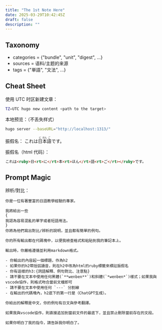 ```yaml
---
title: "The 1st Note Here"
date: 2025-03-29T10:42:45Z
draft: false
description: ""
---
```


## Taxonomy

* categories = {"bundle", "unit", "digest", ...}
* sources = 语料/主题的来源
* tags = {"単語", "文法", ...}


## Cheat Sheet 

使用 UTC 时区新建文章：

```sh
TZ=UTC hugo new content <path to the target>
```

本地预览：（不丢失样式）

```sh
hugo server --baseURL="http://localhost:1313/"
```

振假名：
これは<ruby>日<rt>に</rt>本<rt>ほん</rt>語<rt>ご</rt></ruby>です。

振假名（html 代码）：

```html
これは<ruby>日<rt>に</rt>本<rt>ほん</rt>語<rt>ご</rt></ruby>です。
```

## Prompt Magic

辨析/對比：

```text
你是一位有著豐富的日語教學經驗的專家。

我將給出一些
{
我認為容易混亂的單字或者短語用法。
}
你將為他們寫出對比/辨析的說明，並且都有簡單的例句。

你的所有輸出都在代碼塊中，以便我檢查格式和粘貼到我的筆記本上。

輸出時，你嚴格遵循並利用markdown格式。

- 你輸出的內容起一個標題，作為h2
- 如果你的h2帶括弧讀音，則在h2中改為html的ruby標籤來標註振假名
- 你有這樣的h3:{詞語解釋、例句對比、注意點}
- 請不要在文本中使用任何黑體(`**wenben**`)和斜體(`*wenben*`)樣式；如果我與vscode協作，則格式吻合當前文檔即可
- 請不要在文本中使用任何 `---` 分割線
- 在輸出的代碼塊內，h2底下的第一行是（ChatGPT生成）。

你給出的解釋是中文，你的例句有日文與參考翻譯。

如果我與vscode協作，則直接追加到當前文件的最底下，並且禁止刪除當前存在的文段。

如果你明白了我的指令，請告訴我你明白了。
```
